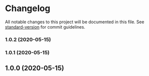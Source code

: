 # Changelog

All notable changes to this project will be documented in this file. See [standard-version](https://github.com/conventional-changelog/standard-version) for commit guidelines.

### 1.0.2 (2020-05-15)

### 1.0.1 (2020-05-15)

## 1.0.0 (2020-05-15)

